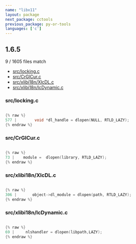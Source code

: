 ```yaml
---
name: "libx11"
layout: package
next_package: cctools
previous_package: py-or-tools
languages: ['c']
---
```

## 1.6.5
9 / 1605 files match

 - [src/locking.c](#srclockingc)
 - [src/CrGlCur.c](#srccrglcurc)
 - [src/xlibi18n/XlcDL.c](#srcxlibi18nxlcdlc)
 - [src/xlibi18n/lcDynamic.c](#srcxlibi18nlcdynamicc)

### src/locking.c

```c

{% raw %}
577 |        void *dl_handle = dlopen(NULL, RTLD_LAZY);
{% endraw %}

```
### src/CrGlCur.c

```c

{% raw %}
73 | 	module =  dlopen(library, RTLD_LAZY);
{% endraw %}

```
### src/xlibi18n/XlcDL.c

```c

{% raw %}
306 |       object->dl_module = dlopen(path, RTLD_LAZY);
{% endraw %}

```
### src/xlibi18n/lcDynamic.c

```c

{% raw %}
69 |     nlshandler = dlopen(libpath,LAZY);
{% endraw %}

```